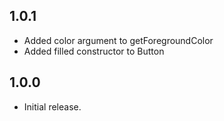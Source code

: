 ## 1.0.1

- Added color argument to getForegroundColor
- Added filled constructor to Button

## 1.0.0

- Initial release.
